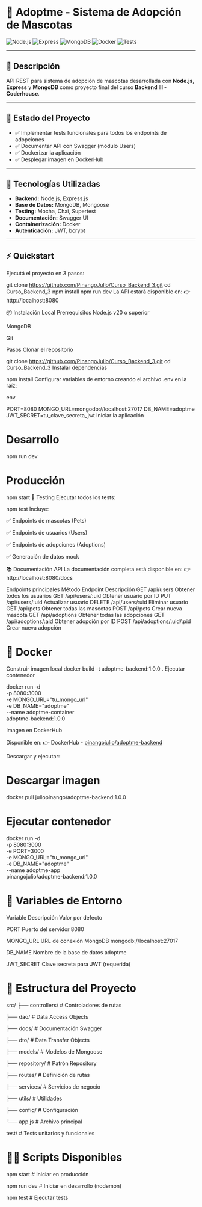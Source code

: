 # 🐾 Adoptme - Sistema de Adopción de Mascotas

![Node.js](https://img.shields.io/badge/Node.js-v20-green)
![Express](https://img.shields.io/badge/Express.js-Framework-blue)
![MongoDB](https://img.shields.io/badge/MongoDB-Database-brightgreen)
![Docker](https://img.shields.io/badge/Docker-Ready-blue)
![Tests](https://img.shields.io/badge/Tests-Mocha%2FChai%2FSupertest-yellowgreen)

---

## 📝 Descripción
API REST para sistema de adopción de mascotas desarrollada con **Node.js**, **Express** y **MongoDB** como proyecto final del curso **Backend III - Coderhouse**.

---

## 🎯 Estado del Proyecto
- ✅ Implementar tests funcionales para todos los endpoints de adopciones  
- ✅ Documentar API con Swagger (módulo Users)  
- ✅ Dockerizar la aplicación  
- ✅ Desplegar imagen en DockerHub  

---

## 🚀 Tecnologías Utilizadas
- **Backend:** Node.js, Express.js  
- **Base de Datos:** MongoDB, Mongoose  
- **Testing:** Mocha, Chai, Supertest  
- **Documentación:** Swagger UI  
- **Containerización:** Docker  
- **Autenticación:** JWT, bcrypt  

---

## ⚡️ Quickstart
Ejecutá el proyecto en 3 pasos:

git clone https://github.com/PinangoJulio/Curso_Backend_3.git
cd Curso_Backend_3
npm install
npm run dev
La API estará disponible en:
👉 http://localhost:8080

📦 Instalación Local
Prerrequisitos
Node.js v20 o superior

MongoDB

Git

Pasos
Clonar el repositorio


git clone https://github.com/PinangoJulio/Curso_Backend_3.git
cd Curso_Backend_3
Instalar dependencias

npm install
Configurar variables de entorno creando el archivo .env en la raíz:

env

PORT=8080
MONGO_URL=mongodb://localhost:27017
DB_NAME=adoptme
JWT_SECRET=tu_clave_secreta_jwt
Iniciar la aplicación

# Desarrollo
npm run dev

# Producción
npm start
🧪 Testing
Ejecutar todos los tests:


npm test
Incluye:

✅ Endpoints de mascotas (Pets)

✅ Endpoints de usuarios (Users)

✅ Endpoints de adopciones (Adoptions)

✅ Generación de datos mock

📚 Documentación API
La documentación completa está disponible en:
👉 http://localhost:8080/docs

Endpoints principales
Método	Endpoint	Descripción
GET	/api/users	Obtener todos los usuarios
GET	/api/users/:uid	Obtener usuario por ID
PUT	/api/users/:uid	Actualizar usuario
DELETE	/api/users/:uid	Eliminar usuario
GET	/api/pets	Obtener todas las mascotas
POST	/api/pets	Crear nueva mascota
GET	/api/adoptions	Obtener todas las adopciones
GET	/api/adoptions/:aid	Obtener adopción por ID
POST	/api/adoptions/:uid/:pid	Crear nueva adopción

# 🐳 Docker
Construir imagen local
docker build -t adoptme-backend:1.0.0 .
Ejecutar contenedor

docker run -d \
  -p 8080:3000 \
  -e MONGO_URL="tu_mongo_url" \
  -e DB_NAME="adoptme" \
  --name adoptme-container \
  adoptme-backend:1.0.0

Imagen en DockerHub

Disponible en:
👉 DockerHub - [pinangojulio/adoptme-backend](https://hub.docker.com/r/juliopinango/adoptme-backend)

Descargar y ejecutar:


# Descargar imagen
docker pull juliopinango/adoptme-backend:1.0.0

# Ejecutar contenedor
docker run -d \
  -p 8080:3000 \
  -e PORT=3000 \
  -e MONGO_URL="tu_mongo_url" \
  -e DB_NAME="adoptme" \
  --name adoptme-app \
  pinangojulio/adoptme-backend:1.0.0

# 🔧 Variables de Entorno

Variable	Descripción	Valor por defecto

PORT	Puerto del servidor	8080

MONGO_URL	URL de conexión MongoDB	mongodb://localhost:27017

DB_NAME	Nombre de la base de datos	adoptme

JWT_SECRET	Clave secreta para JWT	(requerida)

# 📁 Estructura del Proyecto

src/
├── controllers/     # Controladores de rutas

├── dao/             # Data Access Objects  

├── docs/            # Documentación Swagger

├── dto/             # Data Transfer Objects

├── models/          # Modelos de Mongoose

├── repository/      # Patrón Repository

├── routes/          # Definición de rutas

├── services/        # Servicios de negocio

├── utils/           # Utilidades

├── config/          # Configuración

└── app.js           # Archivo principal

test/                # Tests unitarios y funcionales


# 🧑‍💻 Scripts Disponibles

npm start    # Iniciar en producción

npm run dev  # Iniciar en desarrollo (nodemon)

npm test     # Ejecutar tests